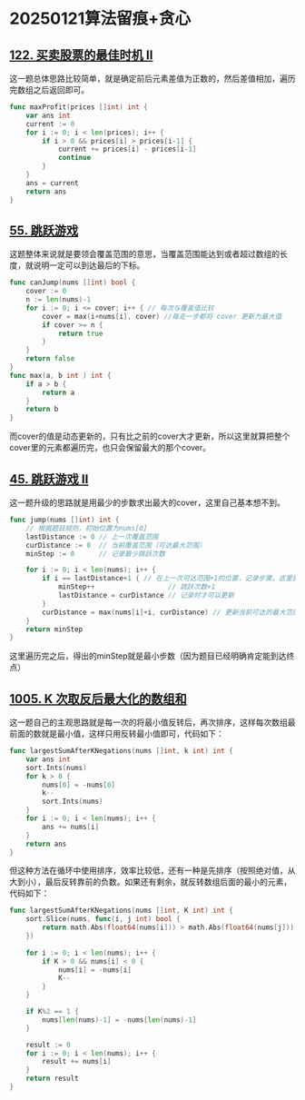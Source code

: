 # 20250121算法留痕+贪心

## [122. 买卖股票的最佳时机 II](https://leetcode.cn/problems/best-time-to-buy-and-sell-stock-ii/)

这一题总体思路比较简单，就是确定前后元素差值为正数的，然后差值相加，遍历完数组之后返回即可。

```go
func maxProfit(prices []int) int {
    var ans int
    current := 0
    for i := 0; i < len(prices); i++ {
        if i > 0 && prices[i] > prices[i-1] {
            current += prices[i] - prices[i-1]
            continue
        }
    }
    ans = current
    return ans
}
```

## [55. 跳跃游戏](https://leetcode.cn/problems/jump-game/)

这题整体来说就是要领会覆盖范围的意思，当覆盖范围能达到或者超过数组的长度，就说明一定可以到达最后的下标。

```go
func canJump(nums []int) bool {
    cover := 0
    n := len(nums)-1
    for i := 0; i <= cover; i++ { // 每次与覆盖值比较
        cover = max(i+nums[i], cover) //每走一步都将 cover 更新为最大值
        if cover >= n {
            return true
        }
    }
    return false
}
func max(a, b int ) int {
    if a > b {
        return a
    }
    return b
}
```

而cover的值是动态更新的，只有比之前的cover大才更新，所以这里就算把整个cover里的元素都遍历完，也只会保留最大的那个cover。

## [45. 跳跃游戏 II](https://leetcode.cn/problems/jump-game-ii/)

这一题升级的思路就是用最少的步数求出最大的cover，这里自己基本想不到。

```go
func jump(nums []int) int {
	// 根据题目规则，初始位置为nums[0]
	lastDistance := 0 // 上一次覆盖范围
	curDistance := 0  // 当前覆盖范围（可达最大范围）
	minStep := 0      // 记录最少跳跃次数

	for i := 0; i < len(nums); i++ {
		if i == lastDistance+1 { // 在上一次可达范围+1的位置，记录步骤。这里是如果索引值超过了数组的长度，后面就都不进入计算了
			minStep++                  // 跳跃次数+1
			lastDistance = curDistance // 记录时才可以更新
		}
		curDistance = max(nums[i]+i, curDistance) // 更新当前可达的最大范围
	}
	return minStep
}
```

这里遍历完之后，得出的minStep就是最小步数（因为题目已经明确肯定能到达终点）

## [1005. K 次取反后最大化的数组和](https://leetcode.cn/problems/maximize-sum-of-array-after-k-negations/)

这一题自己的主观思路就是每一次的将最小值反转后，再次排序，这样每次数组最前面的数就是最小值，这样只用反转最小值即可，代码如下：

```go
func largestSumAfterKNegations(nums []int, k int) int {
	var ans int
	sort.Ints(nums)
	for k > 0 {
        nums[0] = -nums[0]
        k--
        sort.Ints(nums)
    }
    for i := 0; i < len(nums); i++ {
        ans += nums[i]
    }
    return ans
}
```

但这种方法在循环中使用排序，效率比较低，还有一种是先排序（按照绝对值，从大到小），最后反转靠前的负数。如果还有剩余，就反转数组后面的最小的元素，代码如下：

```go
func largestSumAfterKNegations(nums []int, K int) int {
	sort.Slice(nums, func(i, j int) bool {
		return math.Abs(float64(nums[i])) > math.Abs(float64(nums[j]))
	})
  
	for i := 0; i < len(nums); i++ {
		if K > 0 && nums[i] < 0 {
			nums[i] = -nums[i]
			K--
		}
	}

	if K%2 == 1 {
		nums[len(nums)-1] = -nums[len(nums)-1]
	}

	result := 0
	for i := 0; i < len(nums); i++ {
		result += nums[i]
	}
	return result
}
```

